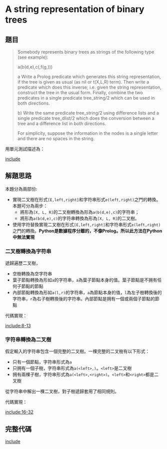 # A string representation of binary trees

## 題目

>Somebody represents binary trees as strings of the following type (see example):
>
>a(b(d,e),c(,f(g,)))
>
>a Write a Prolog predicate which generates this string representation, if the tree is given as usual (as nil or t(X,L,R) term). Then write a predicate which does this inverse; i.e. given the string representation, construct the tree in the usual form. Finally, combine the two predicates in a single predicate tree_string/2 which can be used in both directions.
>
>b) Write the same predicate tree_string/2 using difference lists and a single predicate tree_dlist/2 which does the conversion between a tree and a difference list in both directions.
>
>For simplicity, suppose the information in the nodes is a single letter and there are no spaces in the string. 

用單元測試描述為：

[include](../../../tests/btree/p416_test.py)

## 解題思路

本題分為兩部份:

* 實現二叉樹在形式`[E,left,right]`和字符串形式`e(left,right)`之門的轉換。本題可分為兩步：
    * 將形為`[X, L, R]`的二叉樹轉換為形為`a(b(d,e),c)`的字符串；
    * 將形為`a(b(d,e),c)`的字符串轉換為形為`[X, L, R]`的二叉樹。
* 使用字符替換實現二叉樹在形式`[E,left,right]`和字符串形式`e(left,right)`之門的轉換。**Python是數據程序分離的，不像Prolog。所以此方法在Python中無法實現**

### 二叉樹轉換為字符串

遞歸遍歷二叉樹，

* 空樹轉換為空字符串
* 葉子節點轉換為形如`a`的字符串，`a`為葉子節點本身的值。葉子節點是不拥有任何子節點的節點
* 內部節點轉換為形如`a(l,r)`的字符串，`a`為節點本身的值，`l`為左子樹轉換後的字符串，`r`為右子樹轉換後的字符串。內部節點是拥有一個或兩個子節點的節點

代碼實現：

[include:8-13](../../../python99/btree/p416.py)

### 字符串轉換為二叉樹

假定輸入的字符串包含一個完整的二叉樹。一棵完整的二叉樹有以下形式：

* 只有一個節點，字符串形式為`a`
* 只拥有一個子樹，字符串形式為`a(<left>,)`。`<left>`是二叉樹
* 拥有兩棵子樹，字符串形式為`a(<left>,<right>)`。`<left>`和`<right>`都是二叉樹

從字符串中解出一棵二叉樹，對子樹遞歸套用了相同規則。

代碼實現：

[include:16-32](../../../python99/btree/p416.py)

## 完整代碼

[include](../../../python99/btree/p416.py)